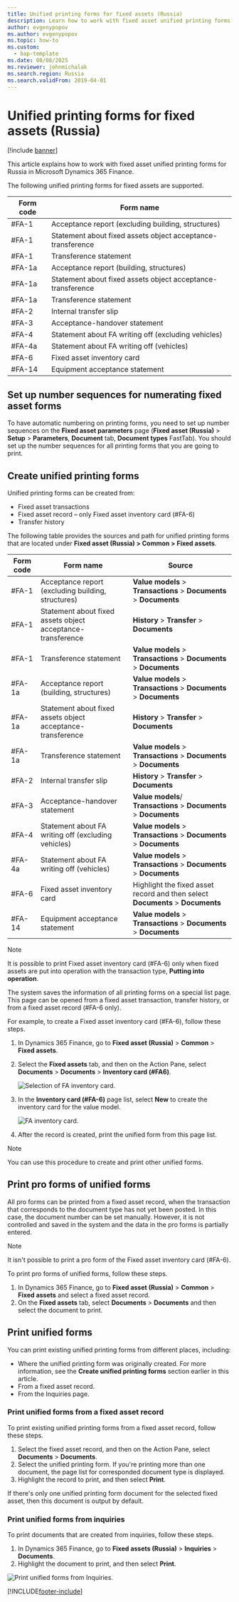 ```yaml
---
title: Unified printing forms for fixed assets (Russia)
description: Learn how to work with fixed asset unified printing forms for Russia in Microsoft Dynamics 365 Finance.
author: evgenypopov
ms.author: evgenypopov
ms.topic: how-to
ms.custom: 
  - bap-template
ms.date: 08/08/2025
ms.reviewer: johnmichalak
ms.search.region: Russia
ms.search.validFrom: 2019-04-01
---
```


# Unified printing forms for fixed assets (Russia)

[!include [banner](../../includes/banner.md)]

This article explains how to work with fixed asset unified printing forms for Russia in Microsoft Dynamics 365 Finance.

The following unified printing forms for fixed assets are supported.

| **Form code** | **Form name**                                               |
|---------------|-------------------------------------------------------------|
| \#FA-1        | Acceptance report (excluding building, structures)          |
| \#FA-1        | Statement about fixed assets object acceptance-transference |
| \#FA-1        | Transference statement                                      |
| \#FA-1a       | Acceptance report (building, structures)                    |
| \#FA-1a       | Statement about fixed assets object acceptance-transference |
| \#FA-1a       | Transference statement                                      |
| \#FA-2        | Internal transfer slip                                      |
| \#FA-3        | Acceptance-handover statement                               |
| \#FA-4        | Statement about FA writing off (excluding vehicles)         |
| \#FA-4a       | Statement about FA writing off (vehicles)                   |
| \#FA-6        | Fixed asset inventory card                                  |
| \#FA-14       | Equipment acceptance statement                              |

## Set up number sequences for numerating fixed asset forms

To have automatic numbering on printing forms, you need to set up number sequences on the **Fixed asset parameters** page (**Fixed asset (Russia)** \> **Setup** \> **Parameters**, **Document** tab, **Document types** FastTab). You should set up the number sequences for all printing forms that you are going to print.

## Create unified printing forms

Unified printing forms can be created from:

- Fixed asset transactions
- Fixed asset record – only Fixed asset inventory card (#FA-6)
- Transfer history

The following table provides the sources and path for unified printing forms that are located under **Fixed asset (Russia) \> Common \> Fixed assets**.

| **Form code** | **Form name**                                               | **Source**                                                   |
|---------------|-------------------------------------------------------------|--------------------------------------------------------------|
| \#FA-1        | Acceptance report (excluding building, structures)          | **Value models** \> **Transactions** \> **Documents** \> **Documents** |
| \#FA-1        | Statement about fixed assets object acceptance-transference | **History** \> **Transfer** \> **Documents**                         |
| \#FA-1        | Transference statement                                      | **Value models** \> **Transactions** \> **Documents** \> **Documents** |
| \#FA-1a       | Acceptance report (building, structures)                    | **Value models** \> **Transactions** \> **Documents** \> **Documents** |
| \#FA-1a       | Statement about fixed assets object acceptance-transference | **History** \> **Transfer** \> **Documents**                         |
| \#FA-1a       | Transference statement                                      | **Value models** \> **Transactions** \> **Documents** \> **Documents** |
| \#FA-2        | Internal transfer slip                                      | **History** \> **Transfer** \> **Documents**                         |
| \#FA-3        | Acceptance-handover statement                               | **Value models**/ **Transactions** \> **Documents** \> **Documents** |
| \#FA-4        | Statement about FA writing off (excluding vehicles)         | **Value models** \> **Transactions** \> **Documents** \> **Documents** |
| \#FA-4a       | Statement about FA writing off (vehicles)                   | **Value models** \> **Transactions** \> **Documents** \> **Documents** |
| \#FA-6        | Fixed asset inventory card                                  | Highlight the fixed asset record and then select **Documents** \> **Documents**   |
| \#FA-14       | Equipment acceptance statement                              | **Value models** \> **Transactions** \> **Documents** \> **Documents** |

> [!NOTE]  
> It is possible to print Fixed asset inventory card (#FA-6) only when fixed assets are put into operation with the transaction type, **Putting into operation**.

The system saves the information of all printing forms on a special list page. This page can be opened from a fixed asset transaction, transfer history, or from a fixed asset record (\#FA-6 only).

For example, to create a Fixed asset inventory card (\#FA-6), follow these steps.

1. In Dynamics 365 Finance, go to **Fixed asset (Russia)** \> **Common** \> **Fixed assets**.
1. Select the **Fixed assets** tab, and then on the Action Pane, select **Documents** \> **Documents** \> **Inventory card (\#FA6)**.

    ![Selection of FA inventory card.](../media/RUS-Selection-of-FA6-inventory-card.png) 

1. In the **Inventory card (\#FA-6)** page list, select **New** to create the inventory card for the value model.

    ![FA inventory card.](../media/RUS-FA6-inventory-card.png)

1. After the record is created, print the unified form from this page list.

> [!NOTE]
> You can use this procedure to create and print other unified forms.

## Print pro forms of unified forms 

All pro forms can be printed from a fixed asset record, when the transaction that corresponds to the document type has not yet been posted. In this case, the document number can be set manually. However, it is not controlled and saved in the system and the data in the pro forms is partially entered.

> [!NOTE]
> It isn't possible to print a pro form of the Fixed asset inventory card (#FA-6).

To print pro forms of unified forms, follow these steps.

1. In Dynamics 365 Finance, go to **Fixed asset (Russia)** \> **Common** \> **Fixed assets** and select a fixed asset record.
1. On the **Fixed assets** tab, select **Documents** \> **Documents** and then select the document to print.

## Print unified forms 

You can print existing unified printing forms from different places, including:

- Where the unified printing form was originally created. For more information, see the **Create unified printing forms** section earlier in this article.
- From a fixed asset record.
- From the Inquiries page.

### Print unified forms from a fixed asset record

To print existing unified printing forms from a fixed asset record, follow these steps.

1. Select the fixed asset record, and then on the Action Pane, select **Documents** \> **Documents**. 
1. Select the unified printing form. If you're printing more than one document, the page list for corresponded document type is displayed. 
1. Highlight the record to print, and then select **Print**.

If there's only one unified printing form document for the selected fixed asset, then this document is output by default.

### Print unified forms from inquiries

To print documents that are created from inquiries, follow these steps.

1. In Dynamics 365 Finance, go to **Fixed assets (Russia)** \> **Inquiries** \> **Documents**.
1. Highlight the document to print, and then select **Print**.

![Print unified forms from Inquiries.](../media/RUS-Print-unified-forms.png)





[!INCLUDE[footer-include](../../../includes/footer-banner.md)]
